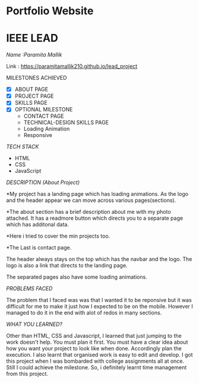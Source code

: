 # Portfolio Website
# IEEE LEAD

*Name :Paramita Mallik*

Link : https://paramitamallik210.github.io/lead_project

MILESTONES ACHIEVED
* [x] ABOUT PAGE
* [x] PROJECT PAGE
* [x] SKILLS PAGE
* [x] OPTIONAL MILESTONE 
    * CONTACT PAGE
    * TECHNICAL-DESIGN SKILLS PAGE
    * Loading Animation
    * Responsive


*TECH STACK*
* HTML
* CSS
* JavaScript

*DESCRIPTION (About Project)*

*My project has a landing page which has loading animations. As the logo and the header appear we can move across various pages(sections).

*The about section has a brief description about me with my photo attached. It has a readmore button which directs you to a separate page which has additonal data.

*Here i tried to cover the min projects too.

*The Last is contact page.

The header always stays on the top which has the navbar and the logo. The logo is also a link that directs to the landing page.

The separated pages also have some loading animations.

*PROBLEMS FACED*

The problem that I faced was was that I wanted it to be reponsive but it was difficult for me to make it just how I expected to be on the mobile. However I managed to do it in the end with alot of redos in many sections.


*WHAT YOU LEARNED?*

Other than HTML, CSS and Javascript, I learned that just jumping to the work doesn't help. You must plan it first. You must have a clear idea about how you want your project to look like when done. Accordingly plan the execution. I also learnt that organised work is easy to edit and develop. I got this project when I was bombarded with college assignments all at once. Still I could achieve the milestone. So, i definitely learnt time management from this project.